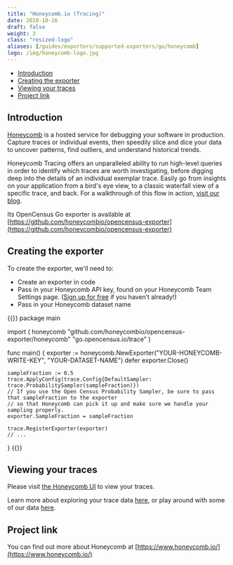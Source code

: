 ```yaml
---
title: "Honeycomb.io (Tracing)"
date: 2018-10-16
draft: false
weight: 3
class: "resized-logo"
aliases: [/guides/exporters/supported-exporters/go/honeycomb]
logo: /img/honeycomb-logo.jpg
---
```


- [Introduction](#introduction)
- [Creating the exporter](#creating-the-exporter)
- [Viewing your traces](#viewing-your-traces)
- [Project link](#project-link)

## Introduction

[Honeycomb](www.honeycomb.io) is a hosted service for debugging your software in production. Capture traces or individual events, then speedily slice and dice your data to uncover patterns, find outliers, and understand historical trends.

Honeycomb Tracing offers an unparalleled ability to run high-level queries in order to identify which traces are worth investigating, before digging deep into the details of an individual exemplar trace. Easily go from insights on your application from a bird's eye view, to a classic waterfall view of a specific trace, and back. For a walkthrough of this flow in action, [visit our blog](https://www.honeycomb.io/blog/2018/07/there-and-back-again-a-honeycomb-tracing-story/).

Its OpenCensus Go exporter is available at [https://github.com/honeycombio/opencensus-exporter](https://github.com/honeycombio/opencensus-exporter)

## Creating the exporter

To create the exporter, we'll need to:

- Create an exporter in code
- Pass in your Honeycomb API key, found on your Honeycomb Team Settings page. ([Sign up for free](https://ui.honeycomb.io/signup) if you haven’t already!)
- Pass in your Honeycomb dataset name

{{<highlight go>}}
package main

import (
    honeycomb "github.com/honeycombio/opencensus-exporter/honeycomb"
    "go.opencensus.io/trace"
)

func main() {
    exporter := honeycomb.NewExporter("YOUR-HONEYCOMB-WRITE-KEY", "YOUR-DATASET-NAME")
    defer exporter.Close()

    sampleFraction := 0.5
    trace.ApplyConfig(trace.Config{DefaultSampler: trace.ProbabilitySampler(sampleFraction)})
    // If you use the Open Census Probability Sampler, be sure to pass that sampleFraction to the exporter
    // so that Honeycomb can pick it up and make sure we handle your sampling properly.
    exporter.SampleFraction = sampleFraction

    trace.RegisterExporter(exporter)
    // ...
}
{{</highlight>}}

## Viewing your traces

Please visit [the Honeycomb UI](https://ui.honeycomb.io/) to view your traces.

Learn more about exploring your trace data [here](https://docs.honeycomb.io/working-with-data/tracing/explore-trace-data/), or play around with some of our data [here](play.honeycomb.io/tracing).

## Project link

You can find out more about Honeycomb at [https://www.honeycomb.io/](https://www.honeycomb.io/)
